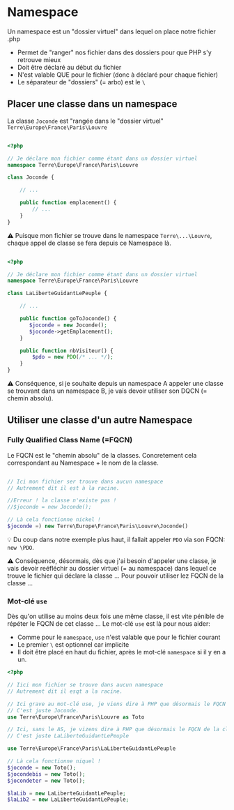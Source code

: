 # Namespace

Un namespace est un "dossier virtuel" dans lequel on place notre fichier .php

- Permet de "ranger" nos fichier dans des dossiers pour que PHP s'y retrouve mieux
- Doit être déclaré au début du fichier
- N'est valable QUE pour le fichier (donc à déclaré pour chaque fichier)
- Le séparateur de "dossiers" (= arbo) est le `\`

## Placer une classe dans un namespace

La classe `Joconde` est "rangée dans le "dossier virtuel" `Terre\Europe\France\Paris\Louvre`

```php

<?php

// Je déclare mon fichier comme étant dans un dossier virtuel
namespace Terre\Europe\France\Paris\Louvre

class Joconde {

    // ...

    public function emplacement() {
        // ...
    }
}

```

:warning: Puisque mon fichier se trouve dans le namespace `Terre\...\Louvre`, chaque appel de classe se fera depuis ce Namespace là.

```php

<?php

// Je déclare mon fichier comme étant dans un dossier virtuel
namespace Terre\Europe\France\Paris\Louvre

class LaLiberteGuidantLePeuple {

    // ...

    public function goToJoconde() {
       $joconde = new Joconde();
       $joconde->getEmplacement();
    }

    public function nbVisiteur() {
        $pdo = new PDO(/* ... */);
    }
}

```

:warning: Conséquence, si je souhaite depuis un namespace A appeler une classe se trouvant dans un namespace B, je vais devoir utiliser son DQCN (= chemin absolu).

## Utiliser une classe d'un autre Namespace

### Fully Qualified Class Name (=FQCN)

Le FQCN est le "chemin absolu" de la classes.
Concretement cela correspondant au Namespace + le nom de la classe.

```php

// Ici mon fichier ser trouve dans aucun namespace
// Autrement dit il est à la racine.

//Erreur ! la classe n'existe pas !
//$joconde = new Joconde();

// Là cela fonctionne nickel !
$joconde =) new Terre\Europe\France\Paris\Louvre\Joconde()

```

:bulb: Du coup dans notre exemple plus haut, il fallait appeler `PDO` via son FQCN: `new \PDO`.

:warning: Conséquence, désormais, dès que j'ai besoin d'appeler une classe, je vais devoir reéfléchir au dossier virtuel (= au namespace) dans lequel ce trouve le fichier qui déclare la classe ...
Pour pouvoir utiliser lez FQCN de la classe ...

### Mot-clé `use`

Dès qu'on utilise au moins deux fois une même classe, il est vite pénible de répéter le FQCN de cet classe ... Le mot-clé `use` est là pour nous aider:

- Comme pour le `namespace`, `use` n'est valable que pour le fichier courant
- Le premier `\` est optionnel car implicite
- Il doit être placé en haut du fichier, après le mot-clé `namespace` si il y en a un.

```php
<?php

// Iici mon fichier se trouve dans aucun namespace
// Autrement dit il esqt a la racine.

// Ici grave au mot-clé use, je viens dire à PHP que désormais le FQCN de la classe Joconde 
// C'est juste Joconde.
use Terre\Europe\France\Paris\Louvre as Toto

// Ici, sans le AS, je vizens dire à PHP que désormais le FQCN de la classe LaLiberteGuidantLePeuple
// C'est juste LaLiberteGuidantLePeuple

use Terre\Europe\France\Paris\LaLiberteGuidantLePeuple

// Là cela fonctionne niquel !
$joconde = new Toto();
$jocondebis = new Toto();
$jocondeter = new Toto();

$laLib = new LaLiberteGuidantLePeuple;
$laLib2 = new LaLiberteGuidantLePeuple;

```
